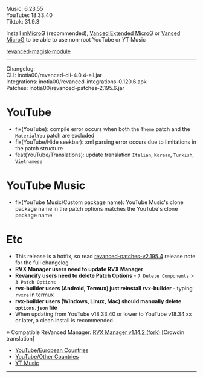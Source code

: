 Music: 6.23.55  
YouTube: 18.33.40  
Tiktok: 31.9.3  


Install [mMicroG](https://github.com/inotia00/mMicroG/releases) (recommended), [Vanced Extended MicroG](https://github.com/inotia00/VancedMicroG/releases) or [Vanced MicroG](https://github.com/TeamVanced/VancedMicroG/releases) to be able to use non-root YouTube or YT Music  

[revanced-magisk-module](https://github.com/j-hc/revanced-magisk-module)  

---
Changelog:  
CLI: inotia00/revanced-cli-4.0.4-all.jar  
Integrations: inotia00/revanced-integrations-0.120.6.apk  
Patches: inotia00/revanced-patches-2.195.6.jar  

YouTube
==
- fix(YouTube): compile error occurs when both the `Theme` patch and the `MaterialYou` patch are excluded
- fix(YouTube/Hide seekbar): xml parsing error occurs due to limitations in the patch structure
- feat(YouTube/Translations): update translation
`Italian`, `Korean`, `Turkish`, `Vietnamese`


YouTube Music
==
- fix(YouTube Music/Custom package name): YouTube Music's clone package name in the patch options matches the YouTube's clone package name


Etc
==
- This release is a hotfix, so read [revanced-patches-v2.195.4](https://github.com/inotia00/revanced-patches/releases/tag/v2.195.4) release note for the full changelog
- **RVX Manager users need to update RVX Manager**
- **Revancify users need to delete Patch Options** - `7 Delete Components` > `3 Patch Options`
- **rvx-builder users (Android, Termux) just reinstall rvx-builder** - typing `rvxre` in termux
- **rvx-builder users (Windows, Linux, Mac) should manually delete **`options.json`** file**
- When updating from YouTube v18.33.40 or lower to YouTube v18.34.xx or later, a clean install is recommended.


※ Compatible ReVanced Manager: [RVX Manager v1.14.2 (fork)](https://github.com/inotia00/revanced-manager/releases/tag/v1.14.2)
[Crowdin translation]
- [YouTube/European Countries](https://crowdin.com/project/revancedextendedeu)
- [YouTube/Other Countries](https://crowdin.com/project/revancedextended)
- [YT Music](https://crowdin.com/project/revanced-music-extended)

---  
